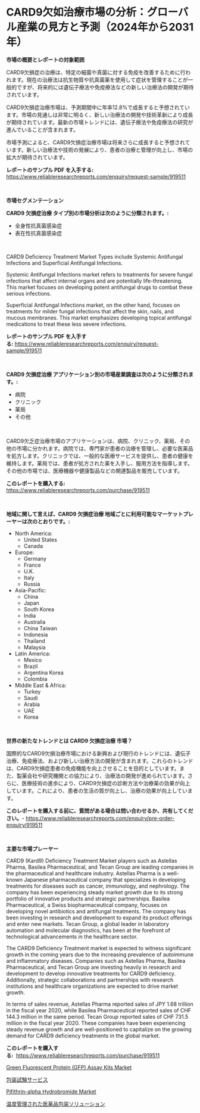 <p><h1>CARD9欠如治療市場の分析：グローバル産業の見方と予測（2024年から2031年）</h1></p><p><strong>市場の概要とレポートの対象範囲</strong></p>
<p><p>CARD9欠損症の治療は、特定の細菌や真菌に対する免疫を改善するために行われます。現在の治療法は抗生物質や抗真菌薬を使用して症状を管理することが一般的ですが、将来的には遺伝子療法や免疫療法などの新しい治療法の開発が期待されています。</p><p>CARD9欠損症治療市場は、予測期間中に年率12.8%で成長すると予想されています。市場の見通しは非常に明るく、新しい治療法の開発や技術革新により成長が期待されています。最新の市場トレンドには、遺伝子療法や免疫療法の研究が進んでいることが含まれます。</p><p>市場予測によると、CARD9欠損症治療市場は将来さらに成長すると予想されています。新しい治療法や技術の発展により、患者の治療と管理が向上し、市場の拡大が期待されています。</p></p>
<p><strong>レポートのサンプル PDF を入手する:</strong> <a href="https://www.reliableresearchreports.com/enquiry/request-sample/919511">https://www.reliableresearchreports.com/enquiry/request-sample/919511</a></p>
<p>&nbsp;</p>
<p><strong>市場セグメンテーション</strong></p>
<p><strong>CARD9 欠損症治療 タイプ別の市場分析は次のように分類されます。:</strong></p>
<p><ul><li>全身性抗真菌感染症</li><li>表在性抗真菌感染症</li></ul></p>
<p>&nbsp;</p>
<p><p>CARD9 Deficiency Treatment Market Types include Systemic Antifungal Infections and Superficial Antifungal Infections. </p><p>Systemic Antifungal Infections market refers to treatments for severe fungal infections that affect internal organs and are potentially life-threatening. This market focuses on developing potent antifungal drugs to combat these serious infections.</p><p>Superficial Antifungal Infections market, on the other hand, focuses on treatments for milder fungal infections that affect the skin, nails, and mucous membranes. This market emphasizes developing topical antifungal medications to treat these less severe infections.</p></p>
<p><strong>レポートのサンプル PDF を入手する:</strong>&nbsp;<a href="https://www.reliableresearchreports.com/enquiry/request-sample/919511">https://www.reliableresearchreports.com/enquiry/request-sample/919511</a></p>
<p>&nbsp;</p>
<p><strong> CARD9 欠損症治療 アプリケーション別の市場産業調査は次のように分類されます。:</strong></p>
<p><ul><li>病院</li><li>クリニック</li><li>薬局</li><li>その他</li></ul></p>
<p>&nbsp;</p>
<p><p>CARD9欠乏症治療市場のアプリケーションは、病院、クリニック、薬局、その他の市場に分かれます。病院では、専門家が患者の治療を管理し、必要な医薬品を処方します。クリニックでは、一般的な医療サービスを提供し、患者の健康を維持します。薬局では、患者が処方された薬を入手し、服用方法を指導します。その他の市場では、医療機器や健康製品などの関連製品を販売しています。</p></p>
<p><strong>このレポートを購入する:</strong>&nbsp; <a href="https://www.reliableresearchreports.com/purchase/919511">https://www.reliableresearchreports.com/purchase/919511</a></p>
<p>&nbsp;</p>
<p><strong>地域に関して言えば、CARD9 欠損症治療 地域ごとに利用可能なマーケットプレーヤーは次のとおりです。:</strong></p>
<p><ul>
    <li>
        North America:
        <ul>
            <li>United States</li>
            <li>Canada</li>
        </ul>
    </li>
    <li>
        Europe:
        <ul>
            <li>Germany</li>
            <li>France</li>
            <li>U.K.</li>
            <li>Italy</li>
            <li>Russia</li>
        </ul>
    </li>
    <li>
        Asia-Pacific:
        <ul>
            <li>China</li>
            <li>Japan</li>
            <li>South Korea</li>
            <li>India</li>
            <li>Australia</li>
            <li>China Taiwan</li>
            <li>Indonesia</li>
            <li>Thailand</li>
            <li>Malaysia</li>
        </ul>
    </li>
    <li>
        Latin America:
        <ul>
            <li>Mexico</li>
            <li>Brazil</li>
            <li>Argentina Korea</li>
            <li>Colombia</li>
        </ul>
    </li>
    <li>
        Middle East & Africa:
        <ul>
            <li>Turkey</li>
            <li>Saudi</li>
            <li>Arabia</li>
            <li>UAE</li>
            <li>Korea</li>
        </ul>
    </li>
    </ul></p>
<p>&nbsp;</p>
<p><strong>世界の新たなトレンドとは CARD9 欠損症治療 市場？</strong></p>
<p><p>国際的なCARD9欠損治療市場における新興および現行のトレンドには、遺伝子治療、免疫療法、および新しい治療方法の開発が含まれます。これらのトレンドは、CARD9欠損症患者の免疫機能を向上させることを目的としています。また、製薬会社や研究機関との協力により、治療法の開発が進められています。さらに、医療技術の進歩により、CARD9欠損症の診断方法や治療薬の効果が向上しています。これにより、患者の生活の質が向上し、治療の効果が向上しています。</p></p>
<p><strong>このレポートを購入する前に、質問がある場合は問い合わせるか、共有してください。</strong>- <a href="https://www.reliableresearchreports.com/enquiry/pre-order-enquiry/919511">https://www.reliableresearchreports.com/enquiry/pre-order-enquiry/919511</a></p>
<p>&nbsp;</p>
<p><strong>主要な市場プレーヤー</strong></p>
<p><p>CARD9 (Kard9) Deficiency Treatment Market players such as Astellas Pharma, Basilea Pharmaceutical, and Tecan Group are leading companies in the pharmaceutical and healthcare industry. Astellas Pharma is a well-known Japanese pharmaceutical company that specializes in developing treatments for diseases such as cancer, immunology, and nephrology. The company has been experiencing steady market growth due to its strong portfolio of innovative products and strategic partnerships. Basilea Pharmaceutical, a Swiss biopharmaceutical company, focuses on developing novel antibiotics and antifungal treatments. The company has been investing in research and development to expand its product offerings and enter new markets. Tecan Group, a global leader in laboratory automation and molecular diagnostics, has been at the forefront of technological advancements in the healthcare sector. </p><p>The CARD9 Deficiency Treatment market is expected to witness significant growth in the coming years due to the increasing prevalence of autoimmune and inflammatory diseases. Companies such as Astellas Pharma, Basilea Pharmaceutical, and Tecan Group are investing heavily in research and development to develop innovative treatments for CARD9 deficiency. Additionally, strategic collaborations and partnerships with research institutions and healthcare organizations are expected to drive market growth.</p><p>In terms of sales revenue, Astellas Pharma reported sales of JPY 1.68 trillion in the fiscal year 2020, while Basilea Pharmaceutical reported sales of CHF 144.3 million in the same period. Tecan Group reported sales of CHF 731.5 million in the fiscal year 2020. These companies have been experiencing steady revenue growth and are well-positioned to capitalize on the growing demand for CARD9 deficiency treatments in the global market.</p></p>
<p><strong>このレポートを購入する:</strong>&nbsp;&nbsp;<a href="https://www.reliableresearchreports.com/purchase/919511">https://www.reliableresearchreports.com/purchase/919511</a></p>
<p><p><a href="https://issuu.com/reportprime-2/docs/green-fluorescent-protein-gfp-assay-kits-market-si">Green Fluorescent Protein (GFP) Assay Kits Market</a></p><p><a href="https://github.com/lababdou/Market-Research-Report-List-2/blob/main/2061301182940.md">包装試験サービス</a></p><p><a href="https://issuu.com/reportprime-2/docs/pifithrin-alpha-hydrobromide-market-size-2030.pptx">Pifithrin-alpha Hydrobromide Market</a></p><p><a href="https://github.com/mohamedbakry57/Market-Research-Report-List-2/blob/main/3042598182939.md">温度管理された医薬品包装ソリューション</a></p></p>